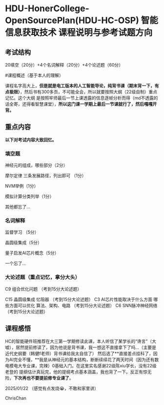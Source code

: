 # HDU-HonerCollege-OpenSourcePlan(HDU-HC-OSP) 智能信息获取技术 课程说明与参考试题方向

## 考试结构

20填空（20分）+4个名词解释（20分）+4个论述题（60分）

#课程概述（基于本人的理解）

课程名字高大上，**但是就是电工版本的人工智能导论，纯背书课（期末背一下，有点极限）**，然后书有300多页，不可能全会，所以就要按照大纲（22级自制）重点记忆。这个大纲
是按照牢师最后一节上课透露的信息逐帧分析而得（md不透露的话全寄，还得看智慧课堂），**所以这门课一学期上最后一节课就行了，然后嘎嘎开背。**


## 重点内容

**以下对考试内容大致回忆。**

### 填空题

神经元的组成，哪些部分（2分）

摩尔定律 三条发展路径，列出即可 （1分）

NVM举例（1分）

模拟计算分类列举（1分）

其他都忘了...

### 名词解释

监督学习 （5分）

晶圆级集成（5分）

量子启发AI芯片概念（5分）

一个忘了...

### 大论述题（重点记忆，拿分大头）


C9 组合优化问题 （考到15分大论述题）

C15 晶圆级集成 忆阻器 （考到15分大论述题）
C3 AI芯片性能取决于什么方面 哪些方面可以优化 算法、架构、电路 （考到15分大论述题）
C6 SNN脉冲神经网络（考到15分大论述题）

## 课程感悟

HC的智能硬件班推荐在大三第一学期修读此课，本人听信了某学长的“谗言”（大嘘），居然提前修读了，因为他说是背书课，我一想这不直接拿下了吗...（主要是近代史纲要（韩健f老师）背书课给我太自信了）
然后选了**直接差点挂科了，因为AI完全不懂，**我是从神经元的基本结构，断断续续花了两天时间（因为还有数电模电大专业课，完辣）0基础入门。在这里实名感谢22级陈xiu学长，没有22级老登的
提纲估计真玩完，他的提纲考点基本涵盖，我也背了一下。反正有惊无险，**下次再也不要提前修专业课了**。


2025/01/22 （感觉有点发烧😭，不敢和家里讲）

ChrisChan

